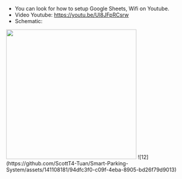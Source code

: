 - You can look for how to setup Google Sheets, Wifi on Youtube.
- Video Youtube: https://youtu.be/Ul8JFpRCsrw
- Schematic:

<img src="https://github.com/ScottT4-Tuan/ESP32-RFID-Google-Sheets-/assets/141108181/3fa7c976-7868-4b28-ae7a-77d941f322e2" width="350" height="350">
  ![12](https://github.com/ScottT4-Tuan/Smart-Parking-System/assets/141108181/94dfc3f0-c09f-4eba-8905-bd26f79d9013)
